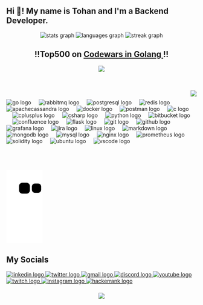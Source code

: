<h2 align="left">Hi 👋! My name is Tohan and I'm a Backend Developer.</h2>

<div align="center">
  <img src="https://github-readme-stats.vercel.app/api?username=tohanilhan&theme=vue-dark&show_icons=true&hide_border=true&count_private=true" height="150" alt="stats graph"  />
  <img src="https://github-readme-streak-stats.herokuapp.com/?user=tohanilhan&theme=vue-dark&hide_border=true" height="150" alt="languages graph"  />
  <img src="https://github-readme-stats.vercel.app/api/top-langs/?username=tohanilhan&theme=vue-dark&show_icons=true&hide_border=true&layout=compact" height="150" alt="streak graph"  />
</div>

###

###


<h2 align="center">‼️Top500 on <a href="https://www.codewars.com">Codewars in Golang </a> ‼️ </h2>

<div align="center">
  <img src="https://www.codewars.com/users/tohanilhan/badges/large"  />
</div>
<h2 align="center"></h2>

###

<br clear="both">

<img align="right" height="210" src="https://media.giphy.com/media/v1.Y2lkPTc5MGI3NjExYjFmYTFmYzJjYmE0ZmJkZDBkOGNhNGI3OWMzMDc4Y2QxOGE2OTY2NSZlcD12MV9pbnRlcm5hbF9naWZzX2dpZklkJmN0PWc/ule4vhcY1xEKQ/giphy.gif"  />

###

<div align="left">
  <img src="https://cdn.simpleicons.org/go/00ADD8" height="50" alt="go logo"  />
  <img width="12" />
  <img src="https://cdn.simpleicons.org/rabbitmq/FF6600" height="50" alt="rabbitmq logo"  />
  <img width="12" />
  <img src="https://cdn.simpleicons.org/postgresql/4169E1" height="50" alt="postgresql logo"  />
  <img width="12" />
  <img src="https://cdn.simpleicons.org/redis/DC382D" height="50" alt="redis logo"  />
  <img width="12" />
  <img src="https://cdn.simpleicons.org/apachecassandra/1287B1" height="50" alt="apachecassandra logo"  />
  <img width="12" />
  <img src="https://cdn.simpleicons.org/docker/2496ED" height="50" alt="docker logo"  />
  <img width="12" />
  <img src="https://cdn.simpleicons.org/postman/FF6C37" height="50" alt="postman logo"  />
  <img width="12" />
  <img src="https://cdn.simpleicons.org/c/A8B9CC" height="50" alt="c logo"  />
  <img width="12" />
  <img src="https://cdn.simpleicons.org/c++/00599C" height="50" alt="cplusplus logo"  />
  <img width="12" />
  <img src="https://cdn.jsdelivr.net/gh/devicons/devicon/icons/csharp/csharp-original.svg" height="50" alt="csharp logo"  />
  <img width="12" />
  <img src="https://cdn.jsdelivr.net/gh/devicons/devicon/icons/python/python-original.svg" height="50" alt="python logo"  />
  <img width="12" />
  <img src="https://cdn.jsdelivr.net/gh/devicons/devicon/icons/bitbucket/bitbucket-original.svg" height="50" alt="bitbucket logo"  />
  <img width="12" />
  <img src="https://cdn.jsdelivr.net/gh/devicons/devicon/icons/confluence/confluence-original.svg" height="50" alt="confluence logo"  />
  <img width="12" />
  <img src="https://cdn.jsdelivr.net/gh/devicons/devicon/icons/flask/flask-original.svg" height="50" alt="flask logo"  />
  <img width="12" />
  <img src="https://cdn.jsdelivr.net/gh/devicons/devicon/icons/git/git-original.svg" height="50" alt="git logo"  />
  <img width="12" />
  <img src="https://cdn.jsdelivr.net/gh/devicons/devicon/icons/github/github-original.svg" height="50" alt="github logo"  />
  <img width="12" />
  <img src="https://cdn.jsdelivr.net/gh/devicons/devicon/icons/grafana/grafana-original.svg" height="50" alt="grafana logo"  />
  <img width="12" />
  <img src="https://cdn.jsdelivr.net/gh/devicons/devicon/icons/jira/jira-original.svg" height="50" alt="jira logo"  />
  <img width="12" />
  <img src="https://cdn.jsdelivr.net/gh/devicons/devicon/icons/linux/linux-original.svg" height="50" alt="linux logo"  />
  <img width="12" />
  <img src="https://cdn.jsdelivr.net/gh/devicons/devicon/icons/markdown/markdown-original.svg" height="50" alt="markdown logo"  />
  <img width="12" />
  <img src="https://cdn.jsdelivr.net/gh/devicons/devicon/icons/mongodb/mongodb-original.svg" height="50" alt="mongodb logo"  />
  <img width="12" />
  <img src="https://cdn.jsdelivr.net/gh/devicons/devicon/icons/mysql/mysql-original.svg" height="50" alt="mysql logo"  />
  <img width="12" />
  <img src="https://cdn.jsdelivr.net/gh/devicons/devicon/icons/nginx/nginx-original.svg" height="50" alt="nginx logo"  />
  <img width="12" />
  <img src="https://cdn.jsdelivr.net/gh/devicons/devicon/icons/prometheus/prometheus-original.svg" height="50" alt="prometheus logo"  />
  <img width="12" />
  <img src="https://cdn.jsdelivr.net/gh/devicons/devicon/icons/solidity/solidity-original.svg" height="50" alt="solidity logo"  />
  <img width="12" />
  <img src="https://cdn.jsdelivr.net/gh/devicons/devicon/icons/ubuntu/ubuntu-plain.svg" height="50" alt="ubuntu logo"  />
  <img width="12" />
  <img src="https://cdn.jsdelivr.net/gh/devicons/devicon/icons/vscode/vscode-original.svg" height="50" alt="vscode logo"  />
</div>

###

<br clear="both">

<img src="https://github.com/tohanilhan/tohanilhan/blob/output/github-contribution-grid-snake.svg" alt="Snake animation" />



## My Socials



<div align="left">
  <a href="https://www.linkedin.com/in/tohanilhan/" target="_blank">
    <img src="https://raw.githubusercontent.com/maurodesouza/profile-readme-generator/master/src/assets/icons/social/linkedin/default.svg" width="62" height="50" alt="linkedin logo"  />
  </a>
  <a href="https://twitter.com/tohanilhan" target="_blank">
    <img src="https://raw.githubusercontent.com/maurodesouza/profile-readme-generator/master/src/assets/icons/social/twitter/default.svg" width="62" height="50" alt="twitter logo"  />
  </a>
  <a href="https://mail.google.com/mail/u/?authuser=tohanilhan@gmail.com" target="_blank">
    <img src="https://raw.githubusercontent.com/maurodesouza/profile-readme-generator/master/src/assets/icons/social/gmail/default.svg" width="62" height="50" alt="gmail logo"  />
  </a>
  <a href="https://discordapp.com/users/4930" target="_blank">
    <img src="https://raw.githubusercontent.com/maurodesouza/profile-readme-generator/master/src/assets/icons/social/discord/default.svg" width="62" height="50" alt="discord logo"  />
  </a>
  <a href="https://www.youtube.com/channel/UCy__B9aYfsgF52iRrqOXWUQ" target="_blank">
    <img src="https://raw.githubusercontent.com/maurodesouza/profile-readme-generator/master/src/assets/icons/social/youtube/default.svg" width="62" height="50" alt="youtube logo"  />
  </a>
  <a href="https://www.twitch.tv/tohantv" target="_blank">
    <img src="https://raw.githubusercontent.com/maurodesouza/profile-readme-generator/master/src/assets/icons/social/twitch/default.svg" width="62" height="50" alt="twitch logo"  />
  </a>
  <a href="https://www.instagram.com/tohanilhan" target="_blank">
    <img src="https://raw.githubusercontent.com/maurodesouza/profile-readme-generator/master/src/assets/icons/social/instagram/default.svg" width="62" height="50" alt="instagram logo"  />
  </a>
  <a href="https://www.hackerrank.com/atahantohan" target="_blank">
    <img src="https://raw.githubusercontent.com/maurodesouza/profile-readme-generator/master/src/assets/icons/social/hackerrank/default.svg" width="62" height="50" alt="hackerrank logo"  />
  </a>
</div>

###


###

<div align="center">
  <img src="https://profile-counter.glitch.me/tohanilhan/count.svg?"  />
</div>


###

